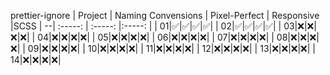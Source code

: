 prettier-ignore
| Project | Naming Convensions | Pixel-Perfect | Responsive |SCSS
| --| :-----: | :-----: |:-----: |
| 01|✅|✅|✅|✅|
| 02|✅|✅|✅|✅|
| 03|❌|❌|❌|❌|
| 04|❌|❌|❌|❌|
| 05|❌|❌|❌|❌|
| 06|❌|❌|❌|❌|
| 07|❌|❌|❌|❌|
| 08|❌|❌|❌|❌|
| 09|❌|❌|❌|❌|
| 10|❌|❌|❌|❌|
| 11|❌|❌|❌|❌|
| 12|❌|❌|❌|❌|
| 13|❌|❌|❌|❌|
| 14|❌|❌|❌|❌|